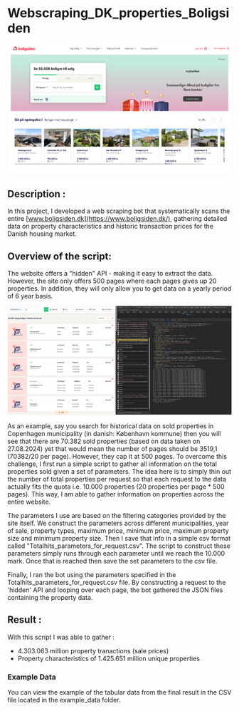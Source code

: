 # Webscraping_DK_properties_Boligsiden

![Boligsiden Front page](frontpage.PNG)

## Description : 
In this project, I developed a web scraping bot that systematically scans the entire [www.boligsiden.dk](https://www.boligsiden.dk/), gathering detailed data on property characteristics and historic transaction prices for the Danish housing market. 

## Overview of the script:
The website offers a "hidden" API - making it easy to extract the data. However, the site only offers 500 pages where each pages gives up 20 properties. In addition, they will only allow you to get data on a yearly period of 6 year basis. 

![The "hidden" API](hidden_api.PNG)

As an example, say you search for historical data on sold properties in Copenhagen municipality (in danish: København kommune) then you will see that there are 70.382 sold properties (based on data taken on 27.08.2024) yet that would mean the number of pages should be 3519,1 (70382/20 per page). However, they cap it at 500 pages. To overcome this challenge, I first run a simple script to gather all information on the total properties sold given a set of parameters. The idea here is to simply thin out the number of total properties per request so that each request to the data actually fits the quota i.e. 10.000 properties
(20 properties per page * 500 pages). This way, I am able to gather information on properties across the entire website. 

The parameters I use are based on the filtering categories provided by the site itself. We construct the parameters across different municipalities, year of sale, property types, maximum price, minimum price, maximum property size and minimum property size. Then I save that info in a simple csv format called "Totalhits_parameters_for_request.csv". The script to construct these parameters simply runs through each parameter until we reach the 10.000 mark. Once that is reached then save the set parameters to the csv file. 

Finally, I ran the bot using the parameters specified in the Totalhits_parameters_for_request.csv file. By constructing a request to the 'hidden' API and looping over each page, the bot gathered the JSON files containing the property data.

## Result : 
With this script I was able to gather :
* 4.303.063 million property tranactions (sale prices)
* Property characteristics of 1.425.651 million unique properties

### Example Data

You can view the example of the tabular data from the final result in the CSV file located in the example_data folder.
